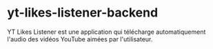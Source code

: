 # yt-likes-listener-backend
YT Likes Listener est une application qui télécharge automatiquement l'audio des vidéos YouTube aimées par l'utilisateur. 
